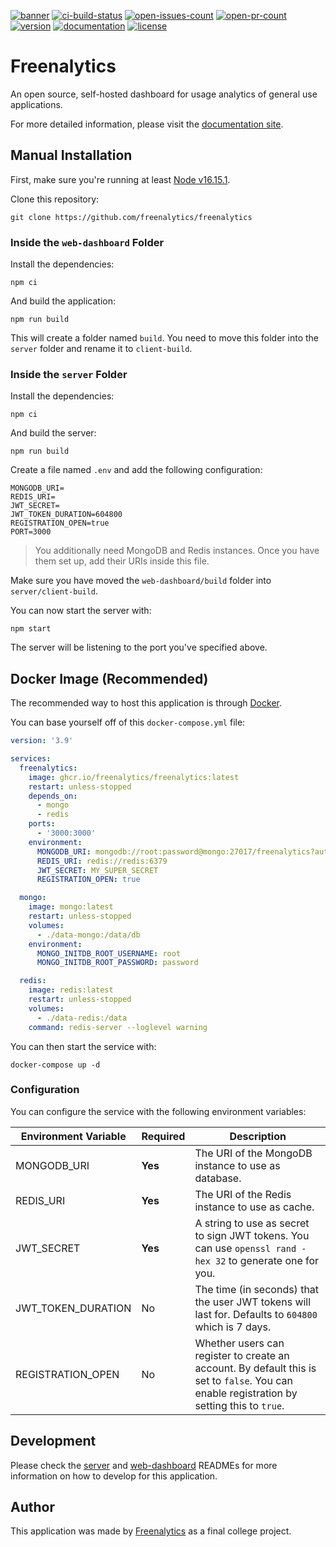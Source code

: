 [![banner](https://i.imgur.com/tBBSauS.jpg)](https://freenalytics.github.io/)
[![ci-build-status](https://img.shields.io/github/workflow/status/freenalytics/freenalytics/On%20Push%20%28Master%29?logo=github&label=CI)](https://github.com/freenalytics/freenalytics)
[![open-issues-count](https://img.shields.io/github/issues-raw/freenalytics/freenalytics?label=Open%20Issues&logo=github)](https://github.com/freenalytics/freenalytics)
[![open-pr-count](https://img.shields.io/github/issues-pr-raw/freenalytics/freenalytics?label=Open%20PRs&logo=github)](https://github.com/freenalytics/freenalytics)
[![version](https://img.shields.io/github/package-json/v/freenalytics/freenalytics?logo=Node.js&logoColor=white)](https://github.com/freenalytics/freenalytics)
[![documentation](https://img.shields.io/website?down_color=red&down_message=Offline&label=Documentation&logo=Read%20the%20Docs&logoColor=white&up_color=green&up_message=Online&url=https%3A%2F%2Ffreenalytics.github.io)](https://freenalytics.github.io)
[![license](https://img.shields.io/github/license/freenalytics/freenalytics)](https://github.com/freenalytics/freenalytics)

# Freenalytics

An open source, self-hosted dashboard for usage analytics of general use applications.

For more detailed information, please visit the [documentation site](https://freenalytics.github.io/).

## Manual Installation

First, make sure you're running at least [Node v16.15.1](https://nodejs.org/en/).

Clone this repository:

```text
git clone https://github.com/freenalytics/freenalytics
```

### Inside the `web-dashboard` Folder

Install the dependencies:

```text
npm ci
```

And build the application:

```text
npm run build
```

This will create a folder named `build`. You need to move this folder into the `server` folder
and rename it to `client-build`.

### Inside the `server` Folder

Install the dependencies:

```text
npm ci
```

And build the server:

```text
npm run build
```

Create a file named `.env` and add the following configuration:

```text
MONGODB_URI=
REDIS_URI=
JWT_SECRET=
JWT_TOKEN_DURATION=604800
REGISTRATION_OPEN=true
PORT=3000
```

> You additionally need MongoDB and Redis instances. Once you have them set up, add their URIs inside this file.

Make sure you have moved the `web-dashboard/build` folder into `server/client-build`.

You can now start the server with:

```text
npm start
```

The server will be listening to the port you've specified above.

## Docker Image (Recommended)

The recommended way to host this application is through [Docker](https://www.docker.com/).

You can base yourself off of this `docker-compose.yml` file:

```yaml
version: '3.9'

services:
  freenalytics:
    image: ghcr.io/freenalytics/freenalytics:latest
    restart: unless-stopped
    depends_on:
      - mongo
      - redis
    ports:
      - '3000:3000'
    environment:
      MONGODB_URI: mongodb://root:password@mongo:27017/freenalytics?authSource=admin
      REDIS_URI: redis://redis:6379
      JWT_SECRET: MY_SUPER_SECRET
      REGISTRATION_OPEN: true

  mongo:
    image: mongo:latest
    restart: unless-stopped
    volumes:
      - ./data-mongo:/data/db
    environment:
      MONGO_INITDB_ROOT_USERNAME: root
      MONGO_INITDB_ROOT_PASSWORD: password

  redis:
    image: redis:latest
    restart: unless-stopped
    volumes:
      - ./data-redis:/data
    command: redis-server --loglevel warning
```

You can then start the service with:

```text
docker-compose up -d
```

### Configuration

You can configure the service with the following environment variables:

| Environment Variable | Required | Description                                                                                                                                |
|----------------------|----------|--------------------------------------------------------------------------------------------------------------------------------------------|
| MONGODB_URI          | **Yes**  | The URI of the MongoDB instance to use as database.                                                                                        |
| REDIS_URI            | **Yes**  | The URI of the Redis instance to use as cache.                                                                                             |
| JWT_SECRET           | **Yes**  | A string to use as secret to sign JWT tokens. You can use `openssl rand -hex 32` to generate one for you.                                  |
| JWT_TOKEN_DURATION   | No       | The time (in seconds) that the user JWT tokens will last for. Defaults to `604800` which is 7 days.                                        |
| REGISTRATION_OPEN    | No       | Whether users can register to create an account. By default this is set to `false`. You can enable registration by setting this to `true`. |

## Development

Please check the [server](https://github.com/freenalytics/freenalytics/blob/master/server/README.md) and
[web-dashboard](https://github.com/freenalytics/freenalytics/blob/master/web-dashboard/README.md) READMEs for
more information on how to develop for this application.

## Author

This application was made by [Freenalytics](https://github.com/freenalytics) as a final college project.
